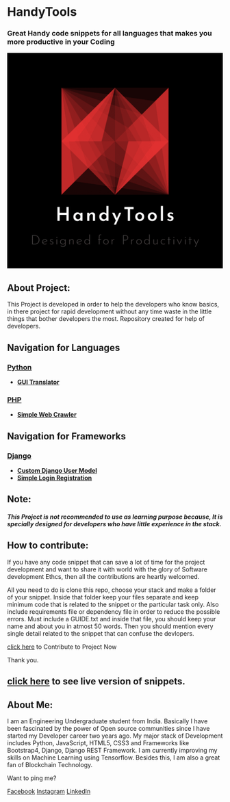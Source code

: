 # **HandyTools**
### Great Handy code snippets for all languages that makes you more productive in your Coding

![alt text](assets/logo.png)


## About Project:
This Project is developed in order to help the developers who know basics, in there project for rapid development without any time waste in the little things that bother developers the most. Repository created for help of developers.


## Navigation for Languages

### [Python](https://github.com/thewolfcommander/HandyTools/blob/master/src/languages/python/)

- **[GUI Translator](https://github.com/thewolfcommander/HandyTools/blob/master/src/languages/python/gui_python_translator/GUIDE.md)**


### [PHP](https://github.com/neo-0224/HandyTools/tree/master/src/languages/php/)

- **[Simple Web Crawler](https://github.com/neo-0224/HandyTools/tree/master/src/languages/php/simple%20web%20crawler)**


## Navigation for Frameworks

### [Django](https://github.com/neo-0224/HandyTools/tree/master/src/frameworks/django/)

- **[Custom Django User Model](https://github.com/neo-0224/HandyTools/tree/master/src/frameworks/django/Custom%20Django%20User%20Model)**
- **[Simple Login Registration](https://github.com/neo-0224/HandyTools/tree/master/src/frameworks/django/Simple%20Login%20Registration)**

## Note: 
##### This Project is not recommended to use as learning purpose because, It is specially designed for developers who have little experience in the stack.

## How to contribute:
If you have any code snippet that can save a lot of time for the project development and want to share it with world with the glory of Software development Ethcs, then all the contributions are heartly welcomed.

All you need to do is clone this repo, choose your stack and make a folder of your snippet. Inside that folder keep your files separate and keep minimum code that is related to the snippet or the particular task only. Also include requirements file or dependency file in order to reduce the possible errors. Must include a GUIDE.txt and inside that file, you should keep your name and about you in atmost 50 words. Then you should mention every single detail related to the snippet that can confuse the devlopers.

[click here](https://github.com/thewolfcommander/HandyTools/) to Contribute to Project Now

Thank you.

## [click here](https://thewolfcommander.github.io/HandyTools/) to see live version of snippets.





## About Me:

I am an Engineering Undergraduate student from India. Basically I have been fascinated by the power of Open source communities since I have started my Developer career two years ago. My major stack of Development includes Python, JavaScript, HTML5, CSS3 and Frameworks like Bootstrap4, Django, Django REST Framework. I am currently improving my skills on Machine Learning using Tensorflow. Besides this, I am also a great fan of Blockchain Technology. 

Want to ping me?

[Facebook](https://www.facebook.com/profile.php?id=100009926198901)
[Instagram](https://www.instagram.com/themanojtyagi)
[LinkedIn](https://www.linkedin.com/in/iammanojtyagi/)
